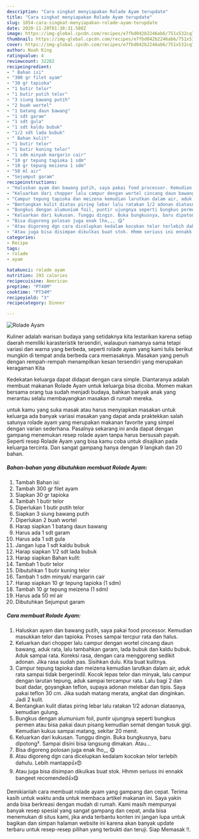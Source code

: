 ```yaml
---
description: "Cara singkat menyiapakan Rolade Ayam terupdate"
title: "Cara singkat menyiapakan Rolade Ayam terupdate"
slug: 1854-cara-singkat-menyiapakan-rolade-ayam-terupdate
date: 2020-11-20T01:38:31.580Z
image: https://img-global.cpcdn.com/recipes/e7fbd042b2246ab6/751x532cq70/rolade-ayam-foto-resep-utama.jpg
thumbnail: https://img-global.cpcdn.com/recipes/e7fbd042b2246ab6/751x532cq70/rolade-ayam-foto-resep-utama.jpg
cover: https://img-global.cpcdn.com/recipes/e7fbd042b2246ab6/751x532cq70/rolade-ayam-foto-resep-utama.jpg
author: Noah King
ratingvalue: 4
reviewcount: 32282
recipeingredient:
- " Bahan isi"
- "300 gr filet ayam"
- "30 gr tapioka"
- "1 butir telor"
- "1 butir putih telor"
- "3 siung bawang putih"
- "2 buah wortel"
- "1 batang daun bawang"
- "1 sdt garam"
- "1 sdt gula"
- "1 sdt kaldu bubuk"
- "1/2 sdt lada bubuk"
- " Bahan kulit"
- "1 butir telor"
- "1 butir kuning telor"
- "1 sdm minyak margarin cair"
- "10 gr tepung tapioka 1 sdm"
- "10 gr tepung meizena 1 sdm"
- "50 ml air"
- "Sejumput garam"
recipeinstructions:
- "Haluskan ayam dan bawang putih, saya pakai food processor. Kemudian masukkan telor dan tapioka. Proses sampai tercpur rata dan halus."
- "Keluarkan dari chopper lalu campur dengan wortel cincang daun bawang, aduk rata, lalu tambahkan garam, lada bubuk dan kaldu bubuk. Aduk sampai rata. Koreksi rasa, dengan cara menggoreng sedikit adonan. Jika rasa sudah pas. Sisihkan dulu. Kita buat kulitnya."
- "Campur tepung tapioka dan meizena kemudian larutkan dalam air, aduk rata sampai tidak bergerindil. Kocok lepas telor dan minyak, lalu campur dengan larutan tepung, aduk sampai tercampur rata. Lalu bagi 2 dan buat dadar, goyangkan teflon, supaya adonan melebar dan tipis. Saya pakai teflon 30 cm. Jika sudah matang merata, angkat dan dinginkan. Jadi 2 kulit."
- "Bentangkan kulit diatas piring lebar lalu ratakan 1/2 adonan diatasnya, kemudian gulung."
- "Bungkus dengan alumunium foil, puntir ujungnya seperti bungkus permen atau bisa pakai daun pisang kemudian semat dengan tusuk gigi. Kemudian kukus sampai matang, sekitar 20 menit."
- "Keluarkan dari kukusan. Tunggu dingin. Buka bungkusnya, baru dipotong². Sampai disini bisa langsung dimakan. Atau..."
- "Bisa digoreng polosan juga enak lho,,, 😋"
- "Atau digoreng dgn cara dicelupkan kedalam kocokan telor terlebih dahulu. Lebih mantapp👍😍"
- "Atau juga bisa disimpan dikulkas buat stok. Hhmm seriuss ini ennakk bangeet recomended👍😋"
categories:
- Recipe
tags:
- rolade
- ayam

katakunci: rolade ayam 
nutrition: 293 calories
recipecuisine: American
preptime: "PT40M"
cooktime: "PT34M"
recipeyield: "3"
recipecategory: Dinner

---
```



![Rolade Ayam](https://img-global.cpcdn.com/recipes/e7fbd042b2246ab6/751x532cq70/rolade-ayam-foto-resep-utama.jpg)

Kuliner adalah warisan budaya yang setidaknya kita lestarikan karena setiap daerah memiliki karasteristik tersendiri, walaupun namanya sama tetapi variasi dan warna yang berbeda, seperti rolade ayam yang kami tulis berikut mungkin di tempat anda berbeda cara memasaknya. Masakan yang penuh dengan rempah-rempah menampilkan kesan tersendiri yang merupakan keragaman Kita

Kedekatan keluarga dapat didapat dengan cara simple. Diantaranya adalah membuat makanan Rolade Ayam untuk keluarga bisa dicoba. Momen makan bersama orang tua sudah menjadi budaya, bahkan banyak anak yang merantau selalu membayangkan masakan di rumah mereka.



untuk kamu yang suka masak atau harus menyiapkan masakan untuk keluarga ada banyak variasi masakan yang dapat anda praktekkan salah satunya rolade ayam yang merupakan makanan favorite yang simpel dengan varian sederhana. Pasalnya sekarang ini anda dapat dengan gampang menemukan resep rolade ayam tanpa harus bersusah payah.
Seperti resep Rolade Ayam yang bisa kamu coba untuk disajikan pada keluarga tercinta. Dan sangat gampang hanya dengan 9 langkah dan 20 bahan.


<!--inarticleads1-->

##### Bahan-bahan yang dibutuhkan membuat Rolade Ayam:

1. Tambah  Bahan isi:
1. Tambah 300 gr filet ayam
1. Siapkan 30 gr tapioka
1. Tambah 1 butir telor
1. Diperlukan 1 butir putih telor
1. Siapkan 3 siung bawang putih
1. Diperlukan 2 buah wortel
1. Harap siapkan 1 batang daun bawang
1. Harus ada 1 sdt garam
1. Harus ada 1 sdt gula
1. Jangan lupa 1 sdt kaldu bubuk
1. Harap siapkan 1/2 sdt lada bubuk
1. Harap siapkan  Bahan kulit:
1. Tambah 1 butir telor
1. Dibutuhkan 1 butir kuning telor
1. Tambah 1 sdm minyak/ margarin cair
1. Harap siapkan 10 gr tepung tapioka (1 sdm)
1. Tambah 10 gr tepung meizena (1 sdm)
1. Harus ada 50 ml air
1. Dibutuhkan Sejumput garam




<!--inarticleads2-->

##### Cara membuat  Rolade Ayam:

1. Haluskan ayam dan bawang putih, saya pakai food processor. Kemudian masukkan telor dan tapioka. Proses sampai tercpur rata dan halus.
1. Keluarkan dari chopper lalu campur dengan wortel cincang daun bawang, aduk rata, lalu tambahkan garam, lada bubuk dan kaldu bubuk. Aduk sampai rata. Koreksi rasa, dengan cara menggoreng sedikit adonan. Jika rasa sudah pas. Sisihkan dulu. Kita buat kulitnya.
1. Campur tepung tapioka dan meizena kemudian larutkan dalam air, aduk rata sampai tidak bergerindil. Kocok lepas telor dan minyak, lalu campur dengan larutan tepung, aduk sampai tercampur rata. Lalu bagi 2 dan buat dadar, goyangkan teflon, supaya adonan melebar dan tipis. Saya pakai teflon 30 cm. Jika sudah matang merata, angkat dan dinginkan. Jadi 2 kulit.
1. Bentangkan kulit diatas piring lebar lalu ratakan 1/2 adonan diatasnya, kemudian gulung.
1. Bungkus dengan alumunium foil, puntir ujungnya seperti bungkus permen atau bisa pakai daun pisang kemudian semat dengan tusuk gigi. Kemudian kukus sampai matang, sekitar 20 menit.
1. Keluarkan dari kukusan. Tunggu dingin. Buka bungkusnya, baru dipotong². Sampai disini bisa langsung dimakan. Atau...
1. Bisa digoreng polosan juga enak lho,,, 😋
1. Atau digoreng dgn cara dicelupkan kedalam kocokan telor terlebih dahulu. Lebih mantapp👍😍
1. Atau juga bisa disimpan dikulkas buat stok. Hhmm seriuss ini ennakk bangeet recomended👍😋




Demikianlah cara membuat rolade ayam yang gampang dan cepat. Terima kasih untuk waktu anda untuk membaca artikel makanan ini. Saya yakin anda bisa berkreasi dengan mudah di rumah. Kami masih mempunyai banyak resep spesial yang sangat gampang dan cepat, anda bisa menemukan di situs kami, jika anda terbantu konten ini jangan lupa untuk bagikan dan simpan halaman website ini karena akan banyak update terbaru untuk resep-resep pilihan yang terbukti dan teruji. Siap Memasak !!. 
